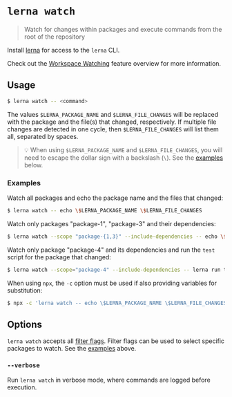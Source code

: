 # `lerna watch`

> Watch for changes within packages and execute commands from the root of the repository

Install [lerna](https://www.npmjs.com/package/lerna) for access to the `lerna` CLI.

Check out the [Workspace Watching](https://lerna.js.org/docs/features/workspace-watching#watch-environment-variables) feature overview for more information.

## Usage

```sh
$ lerna watch -- <command>
```

The values `$LERNA_PACKAGE_NAME` and `$LERNA_FILE_CHANGES` will be replaced with the package and the file(s) that changed, respectively. If multiple file changes are detected in one cycle, then `$LERNA_FILE_CHANGES` will list them all, separated by spaces.

> 💡 When using `$LERNA_PACKAGE_NAME` and `$LERNA_FILE_CHANGES`, you will need to escape the dollar sign with a backslash (`\`). See the [examples](#examples) below.

### Examples

Watch all packages and echo the package name and the files that changed:

```sh
$ lerna watch -- echo \$LERNA_PACKAGE_NAME \$LERNA_FILE_CHANGES
```

Watch only packages "package-1", "package-3" and their dependencies:

```sh
$ lerna watch --scope "package-{1,3}" --include-dependencies -- echo \$LERNA_PACKAGE_NAME \$LERNA_FILE_CHANGES
```

Watch only package "package-4" and its dependencies and run the `test` script for the package that changed:

```sh
$ lerna watch --scope="package-4" --include-dependencies -- lerna run test --scope=\$LERNA_PACKAGE_NAME
```

When using `npx`, the `-c` option must be used if also providing variables for substitution:

```sh
$ npx -c 'lerna watch -- echo \$LERNA_PACKAGE_NAME \$LERNA_FILE_CHANGES'
```

## Options

`lerna watch` accepts all [filter flags](https://www.npmjs.com/package/@lerna/filter-options). Filter flags can be used to select specific packages to watch. See the [examples](#examples) above.

### `--verbose`

Run `lerna watch` in verbose mode, where commands are logged before execution.
